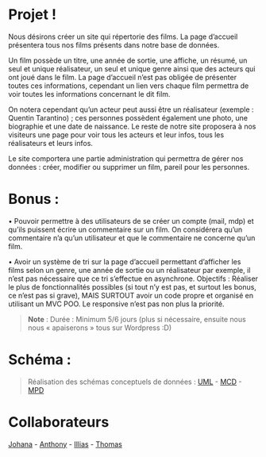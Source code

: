# Projet !

Nous désirons créer un site qui répertorie des films. La page d’accueil présentera tous nos films présents dans notre base de données.

Un film possède un titre, une année de sortie, une affiche, un résumé, un seul et unique réalisateur, un seul et unique genre ainsi que des acteurs qui ont joué dans le film. La page d’accueil n’est pas obligée de présenter toutes ces informations, cependant un lien vers chaque film permettra de voir toutes les informations concernant le dit film.

On notera cependant qu’un acteur peut aussi être un réalisateur (exemple : Quentin Tarantino) ; ces personnes possèdent également une photo, une biographie et une date de naissance.
Le reste de notre site proposera à nos visiteurs une page pour voir tous les acteurs et leur infos, tous les réalisateurs et leurs infos.

Le site comportera une partie administration qui permettra de gérer nos données : créer, modifier ou supprimer un film, pareil pour les personnes.


# Bonus :

• Pouvoir permettre à des utilisateurs de se créer un compte (mail, mdp) et qu’ils puissent écrire un commentaire sur un film. On considérera qu’un commentaire n’a qu’un utilisateur et que le commentaire ne concerne qu’un film.

• Avoir un système de tri sur la page d’accueil permettant d’afficher les films selon un genre, une année de sortie ou un réalisateur par exemple, il n’est pas nécessaire que ce tri s’effectue en asynchrone.
Objectifs : Réaliser le plus de fonctionnalités possibles (si tout n’y est pas, et surtout les bonus, ce n’est pas si grave), MAIS SURTOUT avoir un code propre et organisé en utilisant un MVC POO. Le responsive n’est pas non plus la priorité.

> **Note** :  Durée : Minimum 5/6 jours (plus si nécessaire, ensuite nous nous « apaiserons » tous sur Wordpress :D)


# Schéma :
> Réalisation des schémas conceptuels de données : [UML](https://www.lucidchart.com/invitations/accept/90c1c58c-25d2-4692-bcea-743d184b5abd) - [MCD](https://www.lucidchart.com/invitations/accept/457dde16-143d-4771-9a6e-9944b522f302) - [MPD](https://www.lucidchart.com/invitations/accept/b167b63f-9dd1-4247-bd44-70905bf34788)

# Collaborateurs
[Johana](https://github.com/johanna-Galli) - [Anthony](https://github.com/AnthonyM68) - [Illias](https://github.com/Ilias-Imoula) - [Thomas](https://github.com/Thomas-Loegel)
